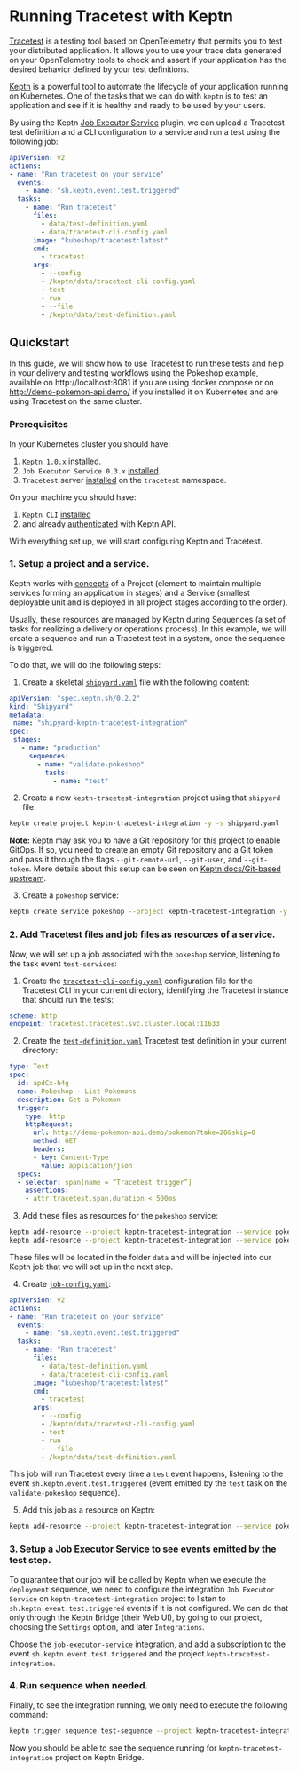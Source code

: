 # Running Tracetest with Keptn
 
[Tracetest](https://tracetest.io/) is a testing tool based on OpenTelemetry that permits you to test your distributed application. It allows you to use your trace data generated on your OpenTelemetry tools to check and assert if your application has the desired behavior defined by your test definitions.

[Keptn](https://keptn.sh/) is a powerful tool to automate the lifecycle of your application running on Kubernetes. One of the tasks that we can do with `keptn` is to test an application and see if it is healthy and ready to be used by your users.

By using the Keptn [Job Executor Service](https://github.com/keptn-contrib/job-executor-service) plugin, we can upload a Tracetest test definition and a CLI configuration to a service and run a test using the following job:

```yaml
apiVersion: v2
actions:
- name: "Run tracetest on your service"
  events:
    - name: "sh.keptn.event.test.triggered"
  tasks:
    - name: "Run tracetest"
      files:
        - data/test-definition.yaml
        - data/tracetest-cli-config.yaml
      image: "kubeshop/tracetest:latest"
      cmd:
        - tracetest
      args:
        - --config
        - /keptn/data/tracetest-cli-config.yaml
        - test
        - run
        - --file
        - /keptn/data/test-definition.yaml

```

## Quickstart

In this guide, we will show how to use Tracetest to run these tests and help in your delivery and testing workflows using the Pokeshop example, available on http://localhost:8081 if you are using docker compose or on http://demo-pokemon-api.demo/ if you installed it on Kubernetes and are using Tracetest on the same cluster.

### Prerequisites

In your Kubernetes cluster you should have:

1. `Keptn 1.0.x` [installed](https://keptn.sh/docs/1.0.x/install/).
2. `Job Executor Service 0.3.x` [installed](https://github.com/keptn-contrib/job-executor-service/blob/main/docs/INSTALL.md).
3. `Tracetest` server [installed](https://docs.tracetest.io/deployment/kubernetes) on the `tracetest` namespace. 

On your machine you should have:

1. `Keptn CLI` [installed](https://keptn.sh/docs/1.0.x/install/cli-install/)
2. and already [authenticated](https://keptn.sh/docs/1.0.x/install/authenticate-cli-bridge/) with Keptn API.

With everything set up, we will start configuring Keptn and Tracetest.

### 1. Setup a project and a service.
 
Keptn works with [concepts](https://keptn.sh/docs/concepts/glossary/) of a Project (element to maintain multiple services forming an application in stages) and a Service (smallest deployable unit and is deployed in all project stages according to the order).

Usually, these resources are managed by Keptn during Sequences (a set of tasks for realizing a delivery or operations process). In this example, we will create a sequence and run a Tracetest test in a system, once the sequence is triggered.
 
To do that, we will do the following steps:

1. Create a skeletal [`shipyard.yaml`](https://github.com/kubeshop/tracetest/tree/main/examples/keptn-integration/shipyard.yaml) file with the following content:
```yaml
apiVersion: "spec.keptn.sh/0.2.2"
kind: "Shipyard"
metadata:
 name: "shipyard-keptn-tracetest-integration"
spec:
 stages:
   - name: "production"
     sequences:
       - name: "validate-pokeshop"
         tasks:
           - name: "test"
```

2. Create a new `keptn-tracetest-integration` project using that `shipyard` file:
```sh
keptn create project keptn-tracetest-integration -y -s shipyard.yaml
```
 
**Note:** Keptn may ask you to have a Git repository for this project to enable GitOps. If so, you need to create an empty Git repository and a Git token and pass it through the flags `--git-remote-url`, `--git-user`, and `--git-token`. More details about this setup can be seen on [Keptn docs/Git-based upstream](https://keptn.sh/docs/1.0.x/manage/git_upstream).
 
3. Create a `pokeshop` service:
```sh
keptn create service pokeshop --project keptn-tracetest-integration -y
```
 
### 2. Add Tracetest files and job files as resources of a service.
 
Now, we will set up a job associated with the `pokeshop` service, listening to the task event `test-services`:
 
1. Create the [`tracetest-cli-config.yaml`](https://github.com/kubeshop/tracetest/tree/main/examples/keptn-integration/tracetest-cli-config.yaml) configuration file for the Tracetest CLI in your current directory, identifying the Tracetest instance that should run the tests:
```yaml
scheme: http
endpoint: tracetest.tracetest.svc.cluster.local:11633
```

2. Create the [`test-definition.yaml`](https://github.com/kubeshop/tracetest/tree/main/examples/keptn-integration/test-definition.yaml) Tracetest test definition in your current directory:
```yaml
type: Test
spec:
  id: apdCx-h4g
  name: Pokeshop - List Pokemons
  description: Get a Pokemon
  trigger:
    type: http
    httpRequest:
      url: http://demo-pokemon-api.demo/pokemon?take=20&skip=0
      method: GET
      headers:
      - key: Content-Type
        value: application/json
  specs:
  - selector: span[name = “Tracetest trigger”]
    assertions:
    - attr:tracetest.span.duration < 500ms
```
 
3. Add these files as resources for the `pokeshop` service:
```sh
keptn add-resource --project keptn-tracetest-integration --service pokeshop --stage production --resource test-definition.yaml --resourceUri data/test-definition.yaml
keptn add-resource --project keptn-tracetest-integration --service pokeshop --stage production --resource tracetest-cli-config.yaml --resourceUri data/tracetest-cli-config.yaml
```

These files will be located in the folder `data` and will be injected into our Keptn job that we will set up in the next step.

4. Create [`job-config.yaml`](https://github.com/kubeshop/tracetest/tree/main/examples/keptn-integration/job-config.yaml):
```yaml
apiVersion: v2
actions:
- name: "Run tracetest on your service"
  events:
    - name: "sh.keptn.event.test.triggered"
  tasks:
    - name: "Run tracetest"
      files:
        - data/test-definition.yaml
        - data/tracetest-cli-config.yaml
      image: "kubeshop/tracetest:latest"
      cmd:
        - tracetest
      args:
        - --config
        - /keptn/data/tracetest-cli-config.yaml
        - test
        - run
        - --file
        - /keptn/data/test-definition.yaml
```

This job will run Tracetest every time a `test` event happens, listening to the event `sh.keptn.event.test.triggered` (event emitted by the `test` task on the `validate-pokeshop` sequence).

5. Add this job as a resource on Keptn:
```sh
keptn add-resource --project keptn-tracetest-integration --service pokeshop --stage production --resource job-config.yaml --resourceUri job/config.yaml
```
 
### 3. Setup a Job Executor Service to see events emitted by the test step.
 
To guarantee that our job will be called by Keptn when we execute the `deployment` sequence, we need to configure the integration `Job Executor Service` on `keptn-tracetest-integration` project to listen to `sh.keptn.event.test.triggered` events if it is not configured. We can do that only through the Keptn Bridge (their Web UI), by going to our project, choosing the `Settings` option, and later `Integrations`.
 
Choose the `job-executor-service` integration, and add a subscription to the event `sh.keptn.event.test.triggered` and the project `keptn-tracetest-integration`.
 
### 4. Run sequence when needed.
 
Finally, to see the integration running, we only need to execute the following command:
```sh
keptn trigger sequence test-sequence --project keptn-tracetest-integration --service pokeshop --stage production
```

Now you should be able to see the sequence running for `keptn-tracetest-integration` project on Keptn Bridge.
